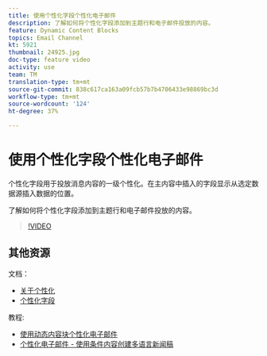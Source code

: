 ```yaml
---
title: 使用个性化字段个性化电子邮件
description: 了解如何将个性化字段添加到主题行和电子邮件投放的内容。
feature: Dynamic Content Blocks
topics: Email Channel
kt: 5921
thumbnail: 24925.jpg
doc-type: feature video
activity: use
team: TM
translation-type: tm+mt
source-git-commit: 838c617ca163a09fcb57b7b4706433e98869bc3d
workflow-type: tm+mt
source-wordcount: '124'
ht-degree: 37%

---
```



# 使用个性化字段个性化电子邮件

个性化字段用于投放消息内容的一级个性化。在主内容中插入的字段显示从选定数据源插入数据的位置。

了解如何将个性化字段添加到主题行和电子邮件投放的内容。

>[!VIDEO](https://video.tv.adobe.com/v/24925?quality=12)

## 其他资源

文档：

* [关于个性化](https://docs.adobe.com/content/help/zh-Hans/campaign-classic/using/sending-messages/personalizing-deliveries/about-personalization.html)
* [个性化字段](https://docs.adobe.com/content/help/en/campaign-classic/using/sending-messages/personalizing-deliveries/personalization-fields.html)

教程:

* [使用动态内容块个性化电子邮件](/help/sending-messages/email-channel/personalization-with-dynamic-content-blocks.md)
* [个性化电子邮件 - 使用条件内容创建多语言新闻稿](/help/sending-messages/email-channel/personalizing-emails-create-a-multi-lingual-newsletter-using-conditional-content.md)

